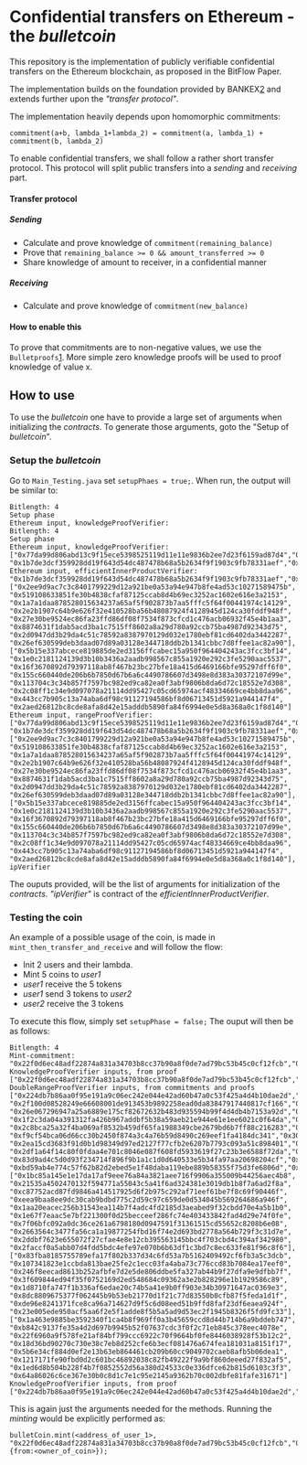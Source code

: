 
# Confidential transfers on Ethereum - the *bulletcoin*

This repository is the implementation of publicly verifiable confidential transfers on the Ethereum blockchain, as proposed in the BitFlow Paper.

The implementation builds on the foundation provided by BANKEX[2] and extends further upon the *"transfer protocol"*.

The implementation heavily depends upon homomorphic commitments: 
```
commitment(a+b, lambda_1+lambda_2) = commitment(a, lambda_1) + commitment(b, lambda_2)
```


To enable confidential transfers, we shall follow a rather short transfer protocol. 
This protocol will split public transfers into a *sending* and *receiving* part.
#### Transfer protocol
##### Sending
* Calculate and prove knowledge of `commitment(remaining_balance)`
* Prove that `remaining_balance >= 0 && amount_transferred >= 0`
* Share knowledge of amount to receiver, in a confidential manner

##### Receiving
* Calculate and prove knowledge of `commitment(new_balance)`

#### How to enable this
To prove that commitments are to non-negative values, we use the `Bulletproofs`[1]. 
More simple zero knowledge proofs will be used to proof knowledge of value x.

## How to use
To use the *bulletcoin* one have to provide a large set of arguments when initializing the *contracts*. 
To generate those arguments, goto the "Setup of *bulletcoin*".

### Setup the *bulletcoin*
Go to `Main_Testing.java` set `setupPhaes = true;`. When run, the output will be similar to:
```
Bitlength: 4
Setup phase
Ethereum input, knowledgeProofVerifier:
Bitlength: 4
Setup phase
Ethereum input, knowledgeProofVerifier:
["0x77da99d806abd13c9f15ece5398525119d11e11e9836b2ee7d23f6159ad87d4","0x1485efa927f2ad41bff567eec88f32fb0a0f706588b4e41a8d587d008b7f875", "0x1b7de3dcf359928dd19f643d54dc487478b68a5b2634f9f1903c9fb78331aef","0x2bda7d3ae6a557c716477c108be0d0f94abc6c4dc6b1bd93caccbcceaaa71d6b"]
Ethereum input, efficientInnerProductVerifier:
"0x1b7de3dcf359928dd19f643d54dc487478b68a5b2634f9f1903c9fb78331aef","0x2bda7d3ae6a557c716477c108be0d0f94abc6c4dc6b1bd93caccbcceaaa71d6b", ["0x2ee9d9ac7c3c8401799229d12a921be0a53a94e947b8fe4ad53c10271589475b", "0x519108633851fe30b4838cfaf87125ccab8d4b69ec3252ac1602e616e3a2153", "0x1a7a1daa878528015634237a65af5f902873b7aa5fffc5f64f00441974c14129", "0x2e2b1907c64b9e626f32e410528ba56b48087924f4128945d124ca30fddf948f", "0x27e30be9524ec86fa23ffd86df08f7534f873cfcd1c476acb06932f45e4b1aa3", "0x8874631f1dab5acd3ba1c7515ff8602a8a29d780a92ccb75ba4987d92343d75", "0x2d0947dd3b29da4c51c78592a8387970129d032e1780ebf81cd6402da3442287", "0x26ef630599deb3daad07d89a03128e344718ddb2b1341cbbc7d8ffee1ac82a90"], ["0x5b15e337abcece819885de2ed3156ffcabec15a950f964404243ac3fcc3bf14", "0x1e0c2181124139d3b10b3436a2aadb998567c855a1920e292c3fe5290aac5537", "0x16f3670892d79397118ab8f467b23bc27bfe18a415d6469166bfe95297dff6f0", "0x155c660440de206b6b7850d67b6a6c4490786607d3498e8d383a30372107d99e", "0x113704c3c34b857f7597bc982ed9ca82ea0f3abf9806b8da6d72c18552e7d308", "0x2c08ff1c34e9d097078a21114dd95427c05cd65974acf48334669ce4bb8daa96", "0x443cc7b905c13a74aba6df98c91127194586bf8d06713451d5921a944147f4", "0x2aed26812bc8cde8afa8d42e15adddb5890fa84f6994e0e5d8a368a0c1f8d140"]
Ethereum input, rangeProofVerifier:
["0x77da99d806abd13c9f15ece5398525119d11e11e9836b2ee7d23f6159ad87d4","0x1485efa927f2ad41bff567eec88f32fb0a0f706588b4e41a8d587d008b7f875", "0x1b7de3dcf359928dd19f643d54dc487478b68a5b2634f9f1903c9fb78331aef","0x2bda7d3ae6a557c716477c108be0d0f94abc6c4dc6b1bd93caccbcceaaa71d6b"], ["0x2ee9d9ac7c3c8401799229d12a921be0a53a94e947b8fe4ad53c10271589475b", "0x519108633851fe30b4838cfaf87125ccab8d4b69ec3252ac1602e616e3a2153", "0x1a7a1daa878528015634237a65af5f902873b7aa5fffc5f64f00441974c14129", "0x2e2b1907c64b9e626f32e410528ba56b48087924f4128945d124ca30fddf948f", "0x27e30be9524ec86fa23ffd86df08f7534f873cfcd1c476acb06932f45e4b1aa3", "0x8874631f1dab5acd3ba1c7515ff8602a8a29d780a92ccb75ba4987d92343d75", "0x2d0947dd3b29da4c51c78592a8387970129d032e1780ebf81cd6402da3442287", "0x26ef630599deb3daad07d89a03128e344718ddb2b1341cbbc7d8ffee1ac82a90"], ["0x5b15e337abcece819885de2ed3156ffcabec15a950f964404243ac3fcc3bf14", "0x1e0c2181124139d3b10b3436a2aadb998567c855a1920e292c3fe5290aac5537", "0x16f3670892d79397118ab8f467b23bc27bfe18a415d6469166bfe95297dff6f0", "0x155c660440de206b6b7850d67b6a6c4490786607d3498e8d383a30372107d99e", "0x113704c3c34b857f7597bc982ed9ca82ea0f3abf9806b8da6d72c18552e7d308", "0x2c08ff1c34e9d097078a21114dd95427c05cd65974acf48334669ce4bb8daa96", "0x443cc7b905c13a74aba6df98c91127194586bf8d06713451d5921a944147f4", "0x2aed26812bc8cde8afa8d42e15adddb5890fa84f6994e0e5d8a368a0c1f8d140"], ipVerifier
```
The ouputs provided, will be the list of arguments for initialization of the *contracts*. *"ipVerifier"* is contract of the *efficientInnerProductVerifier*.

### Testing the coin
An example of a possible usage of the coin, is made in `mint_then_transfer_and_receive` and will follow the flow:
* Init 2 users and their lambda.
* Mint 5 coins to *user1*
* *user1* receive the 5 tokens
* *user1* send 3 tokens to *user2*
* *user2* receive the 3 tokens

To execute this flow, simply set `setupPhase = false;` The ouput will then be as follows:
```
Bitlength: 4
Mint-commitment:
"0x22f0d6ec48adf22874a831a34703b8cc37b90a8f0de7ad79bc53b45c0cf12fcb","0x2edb129868ec0833acbcf522e6528f826228265a4bad09f9965900271296ded5"
KnowledgeProofVerifier inputs, from proof
["0x22f0d6ec48adf22874a831a34703b8cc37b90a8f0de7ad79bc53b45c0cf12fcb","0x2edb129868ec0833acbcf522e6528f826228265a4bad09f9965900271296ded5","0x27f7428e22403402c4a87e8fea81f65acf438f772ec372d33860a12ad9b69090","0xceee029a8744fbd6ee54c2a08065d20c61d73dab28df149121748eeba26f41","0x2c8a045d4214d27b60413d494369889f7ee34c781ba4e2ae615650a3d657f9d4","0x92c1bc926acf7702df979af361dbf7aa976c30e0d8965b5b86e28047ed4ba60"]
DoubleRangeProofVerifier inputs, from commitments and proofs
["0x224db7b86aa0f95e191a9c06ec242e044e42ad60b47a0c53f425a4d4b10dae2d","0x1ca7883b4d0211f7fe779c106ba0b3f2afd815a85b99f3ffa01c156aa31515c3", "0x2f100d08528249e66608001de913453b9892258ead0da83847917440817cf166","0xad57cf17d797bd5804eda44ec14f48d76cb73a6ea6c1c40690ff9aaa0dfa5f6", "0x26e067296947a25a6889e175cf82672632b483d935594b99f4d4db4b7153a92d","0x124f870482c02e74f3f5df542ef0b0655338e6ca3eeae39889b2c4124537fa34", "0x1f2c3da04a391312fa426b967addbf5b38a59aeb21e944e61e1ee6021c0f64da","0x110bfdfd8fa3708463d8af16a0b74aa80554d8069f5cf5d71c524f4c7d50c047", "0x2c8bca25a32f4ba069af8532b459df65fa1988349cbe2679bd6b7ff88c216283","0x1f842543a58179259c63bc8c16ea603e25c40bd0a93ebc7736134a07031236f", "0xf9cf54bca06d66cc30b2450f874a3c4a76b59d8490c269eef1fa4184dc341","0x302281bc04bb0c1bee12424c63315a1f951f804c6b8281802dc4cb045e4e2d36", "0x2ea15cd3683f91d0b1d98349d97ed2127f77cfb2e6207b7793c093a51c898401","0x33e0dd30db7adfeab0f23c60071d34ec133b13cb30da913ed24cf0142d0edba", "0x2df1a64f14c80f0fdaa4e701c8046e087f608fd5933619f27c23b3e6588f72da","0x50c1da02ce1f34bb134d76ea89b59ee6c7d0322e4fb2f5dd8c2db7af11f0f37", "0x83d9ad4c5d0d93f234714f896f9b1a1c1d0d640533e5b34fa97aa20698204cf","0x10f0bdf600184e7657443d3aa72e9d9be8e5761540daf8fb3db03eda8a1cb2d2", "0xbd59ab4e774c57f62b82d2ebed5e1f48daba119ebe889b58355f75d3fe6806d","0xf32e2a16389234ea726b5e70052ccc30ddb2e3387ddd79d68898fd744cd1ad"], ["0x1bc85a145e1e17da17af9eee76a84a3821aee716f9906a355009b44256aec4b8", "0x21535a4502470132f594771a55043c5a41f6ad324381e3019db1b8f7a6ad2f8a", "0xc87752acd87fd9846a414517925d6f2b975c292af71eef61be7f8c69f90446f", "0xeea9baa8ee9dc30cab9bdbd775c2d59c97c659de0d534045b569264686a946f", "0x1aa20eacec256b31543ea114b7f4adc4fd2185d3aeabed9f32cbdd70e4a5b1b0", "0x1e67f7eaac5e7bf221300f0d25becceef286fc74e403433842fad4d29e74f0fe", "0x7f06bfc092a0dc36ce261a6798180d0947591f31361515cd55652c8208b6e08", "0x2663564c3477fa56ca1a19877254fbd16f74e2d693bd2778a564b729f3c31d7e", "0x2ddbf7623e655072f27cfae4e8e12cb395563145bbc4f703cbd4c394af342980", "0x2faccf0a5abb07d4fdd5bdc4efe97e070b6b63df1c3bd7c8ec633fe81f96c8f6"], ["0x83fba8185755789efa17f802b337d34c6fd53a7b5162409492cf6fb3a5c3dcb", "0x107341823e1ccbda813bae25fe2c1ecc03fa4aba73c776ccd83b7084ea17eef0", "0x246f8eecad8613b252afbfe7d2e5de806ddbe5fa327ab44b9f27dfa9e9dfbb7f", "0x3f609844ed94f35f0752169d2ed548684c09362a3e2b828296e1b1929586c89", "0x1d8710fa747f1b336af6edae20c74b5a41e9b0ff903e34b30971647ac0369e3", "0x8dc8809675377f062445b9b53eb21770d1f21c77d83550b0cfb87f5feda1d1f", "0xde96e8241371fce8ca96a714627d9f5c6d08eed51b9ffd8faf23df6eaea924f", "0x23e005ede950acf5aa6f2e5f1adde8f5b5a5ad9d53ec2f1945b8326f5fd9fc33"], ["0x1a463e9885be3592340f1ca4b8f969ff0a3b45659ccd8d44b714b6a9bddeb747", "0xb842c9137fe35a4d2d697b9945b52f07637cdc3f0f2c71eb845c378eec4078e", "0x22f6960a9f578fe21af84bf799ccc6922c70f9664bf0fe8446038928f53b12c2", "0x18d36bd90270c730e38c7eb8d252cfe6b3ecf081476a674fea181031a8151f17", "0x5b6e34cf884d0ef2e13b63eb864461cb209b60cc9049702caeb8afb5b06dea1", "0x1217171fe90fbd0d2c601bc46892038c82fb49222f9a9bf860deeed27f832af5", "0x1ed6d8b504b228f4b7f0852552d56a380d24533c0e336dfce62b815d6103c3f3", "0x64a86026c6ce367e30b0c8d1c7e1c95e2145a9362b70c002dbfe81fafe31671"]
KnowledgeProofVerifier inputs, from proof
["0x224db7b86aa0f95e191a9c06ec242e044e42ad60b47a0c53f425a4d4b10dae2d","0x1ca7883b4d0211f7fe779c106ba0b3f2afd815a85b99f3ffa01c156aa31515c3","0x2bcd9056d6cd7b762f58232714a7ea843cea85e643d863f89d7b3b18ec0ba534","0x1f05bb52a0416f552b111f4e84e2b7aaf15046155877a9f44a258a926468c6af","0x1e2b04d6ff037ca9740e2428383da806752790225a46e86713c352fc16af9030","0x25f0062a8daef9dcceec66ee4d6585c7e3852caa210d061162342675b2082108"]
```
This is again just the arguments needed for the methods. Running the *minting* would be explicitly performed as:
```
bulletCoin.mint(<address_of_user_1>, "0x22f0d6ec48adf22874a831a34703b8cc37b90a8f0de7ad79bc53b45c0cf12fcb","0x2edb129868ec0833acbcf522e6528f826228265a4bad09f9965900271296ded5",{from:<owner_of_coin>});
```

[1]: https://crypto.stanford.edu/bulletproofs/
[2]: https://github.com/BANKEX/ETHDenver_ConfidentialTransactions
